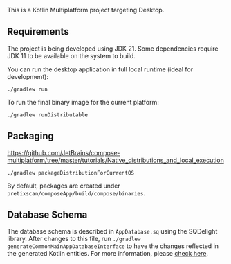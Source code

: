 This is a Kotlin Multiplatform project targeting Desktop.

## Requirements

The project is being developed using JDK 21. Some dependencies require JDK 11 to be available on the system to build.

You can run the desktop application in full local runtime (ideal for development):

```shell
./gradlew run
```

To run the final binary image for the current platform:

```shell
./gradlew runDistributable
```

## Packaging

https://github.com/JetBrains/compose-multiplatform/tree/master/tutorials/Native_distributions_and_local_execution

```shell
./gradlew packageDistributionForCurrentOS
```

By default, packages are created under `pretixscan/composeApp/build/compose/binaries`.

## Database Schema

The database schema is described in `AppDatabase.sq` using the SQDelight library. After changes to this file, run
`./gradlew generateCommonMainAppDatabaseInterface` to have the changes reflected in the generated Kotlin entities. For
more information, please [check here](https://cashapp.github.io/sqldelight/2.0.2/multiplatform_sqlite/).